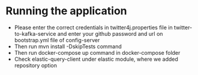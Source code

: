 # Running the application
- Please enter the correct credentials in twitter4j.properties file in twitter-to-kafka-service
  and enter your github password and url on bootstrap.yml file of config-server
- Then run mvn install -DskipTests command
- Then run docker-compose up command in docker-compose folder
- Check elastic-query-client under elastic module, where we added repository option
